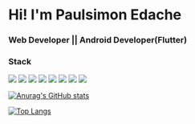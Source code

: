 # Hi! I'm Paulsimon Edache

### Web Developer || Android Developer(Flutter) 


<h3>Stack</h3>
<div>
  
<img src="https://img.icons8.com/officel/48/000000/react.png"/>

<img src="https://img.icons8.com/color/48/000000/nodejs.png"/>
  
<img src="https://img.icons8.com/color/48/000000/javascript--v2.png"/>
  
<img src="https://img.icons8.com/color/48/000000/typescript.png"/>
  
<img src="https://img.icons8.com/officel/16/000000/react.png"/>
  
<img src="https://img.icons8.com/color/48/000000/flutter.png"/>
  
<img src="https://img.icons8.com/color/48/000000/redux.png"/>
  
<img src="https://img.icons8.com/color/48/000000/vue-js.png"/>
 
</div>

[![Anurag's GitHub stats](https://github-readme-stats.vercel.app/api?username=paultech4u&show_icons=true&theme=radical)](https://github.com/anuraghazra/github-readme-stats)

[![Top Langs](https://github-readme-stats.vercel.app/api/top-langs/?username=Vicviral&langs_count=10&layout=compact&show_icons=true&theme=dark)](https://github.com/anuraghazra/github-readme-stats)
